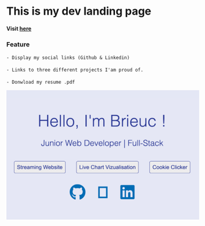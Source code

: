 # This is my dev landing page
#### Visit [here](https://brieucdegoussencourt.github.io)

### Feature

    - Display my social links (Github & Linkedin)

    - Links to three different projects I'am proud of.

    - Donwload my resume .pdf

![screenshot](screenshot.png)
